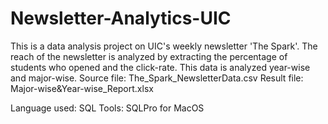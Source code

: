 # Newsletter-Analytics-UIC
This is a data analysis project on UIC's weekly newsletter 'The Spark'.
The reach of the newsletter is analyzed by extracting the percentage of students who opened and the click-rate. This data is analyzed year-wise and major-wise.
Source file: The_Spark_NewsletterData.csv
Result file: Major-wise&Year-wise_Report.xlsx

Language used: SQL
Tools: SQLPro for MacOS

